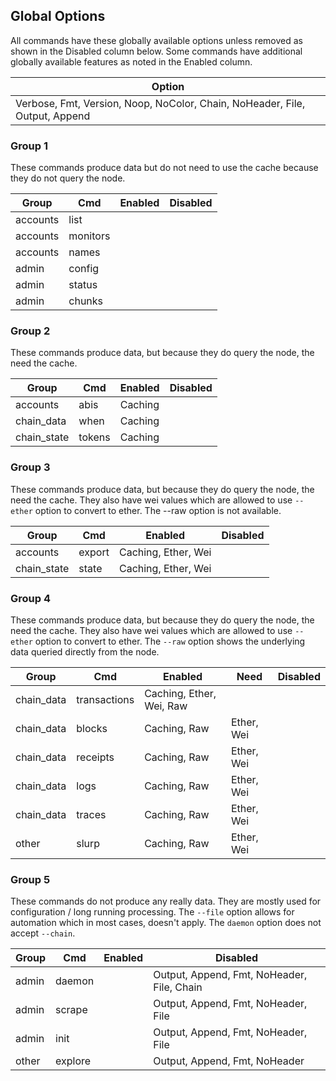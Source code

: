 ## Global Options

All commands have these globally available options unless removed as shown in the Disabled column below. Some commands have additional globally available features as noted in the Enabled column.

| Option                                                                      |
| --------------------------------------------------------------------------- |
| Verbose, Fmt, Version, Noop, NoColor, Chain, NoHeader, File, Output, Append |


### Group 1

These commands produce data but do not need to use the cache because they do not query the node.

| Group    | Cmd      | Enabled | Disabled |
| -------- | -------- | ------- | -------- |
| accounts | list     |         |          |
| accounts | monitors |         |          |
| accounts | names    |         |          |
| admin    | config   |         |          |
| admin    | status   |         |          |
| admin    | chunks   |         |          |

### Group 2

These commands produce data, but because they do query the node, the need the cache.

| Group       | Cmd    | Enabled | Disabled |
| ----------- | ------ | ------- | -------- |
| accounts    | abis   | Caching |          |
| chain_data  | when   | Caching |          |
| chain_state | tokens | Caching |          |

### Group 3

These commands produce data, but because they do query the node, the need the cache. They also have wei values which are allowed to use `--ether` option to convert to ether. The --raw option is not available.

| Group       | Cmd    | Enabled             | Disabled |
| ----------- | ------ | ------------------- | -------- |
| accounts    | export | Caching, Ether, Wei |          |
| chain_state | state  | Caching, Ether, Wei |          |

### Group 4

These commands produce data, but because they do query the node, the need the cache. They also have wei values which are allowed to use `--ether` option to convert to ether. The `--raw` option shows the underlying data queried directly from the node.

| Group      | Cmd          | Enabled                  | Need       | Disabled |
| ---------- | ------------ | ------------------------ | ---------- | -------- |
| chain_data | transactions | Caching, Ether, Wei, Raw |            |
| chain_data | blocks       | Caching, Raw             | Ether, Wei |
| chain_data | receipts     | Caching, Raw             | Ether, Wei |
| chain_data | logs         | Caching, Raw             | Ether, Wei |
| chain_data | traces       | Caching, Raw             | Ether, Wei |
| other      | slurp        | Caching, Raw             | Ether, Wei |

### Group 5

These commands do not produce any really data. They are mostly used for configuration / long running processing. The `--file` option allows for automation which in most cases, doesn't apply. The `daemon` option does not accept `--chain`.

| Group | Cmd     | Enabled | Disabled                                   |
| ----- | ------- | ------- | ------------------------------------------ |
| admin | daemon  |         | Output, Append, Fmt, NoHeader, File, Chain |
| admin | scrape  |         | Output, Append, Fmt, NoHeader, File        |
| admin | init    |         | Output, Append, Fmt, NoHeader, File        |
| other | explore |         | Output, Append, Fmt, NoHeader              |

